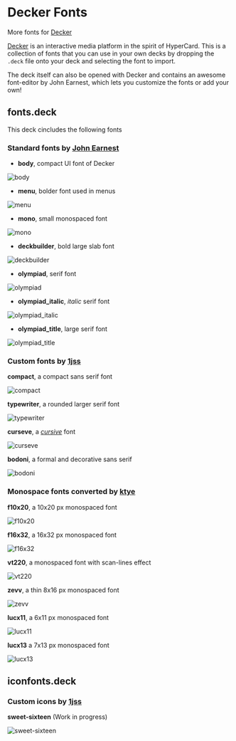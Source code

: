 # Decker Fonts
 More fonts for [Decker](https://github.com/JohnEarnest/Decker)

[Decker](https://github.com/JohnEarnest/Decker) is an interactive media platform in the spirit of HyperCard. This is a collection of fonts that you can use in your own decks by dropping the `.deck` file onto your deck and selecting the font to import.

The deck itself can also be opened with Decker and contains an awesome font-editor by John Earnest, which lets you customize the fonts or add your own!

## fonts.deck
This deck cincludes the following fonts

### Standard fonts by [John Earnest](https://github.com/JohnEarnest)
- **body**, compact UI font of Decker

![body](./images/body.png)

- **menu**, bolder font used in menus

![menu](./images/menu.png)

- **mono**, small monospaced font

![mono](./images/mono.png)

- **deckbuilder**, bold large slab font

![deckbuilder](./images/deckbuilder.png)
- **olympiad**, serif font

![olympiad](./images/olympiad.png)
- **olympiad_italic**, _italic_ serif font

![olympiad_italic](./images/olympiad_italic.png)
- **olympiad_title**, large serif font

![olympiad_title](./images/olympiad_title.png)

### Custom fonts by [1jss](https://github.com/1jss)
**compact**, a compact sans serif font

![compact](./images/compact.png)

**typewriter**, a rounded larger serif font

![typewriter](./images/typewriter.png)

**curseve**, a [_cursive_](https://en.wikipedia.org/wiki/Cursive) font

![curseve](./images/curseve.png)

**bodoni**, a formal and decorative sans serif

![bodoni](./images/bodoni.png)

### Monospace fonts converted by [ktye](https://github.com/ktye) 
**f10x20**, a 10x20 px monospaced font

![f10x20](./images/f10x20.png)

**f16x32**, a 16x32 px monospaced font

![f16x32](./images/f16x32.png)

**vt220**, a monospaced font with scan-lines effect

![vt220](./images/vt220.png)

**zevv**, a thin 8x16 px monospaced font

![zevv](./images/zevv.png)

**lucx11**, a 6x11 px monospaced font

![lucx11](./images/lucx11.png)

**lucx13** a 7x13 px monospaced font

![lucx13](./images/lucx13.png)

## iconfonts.deck

### Custom icons by [1jss](https://github.com/1jss)

**sweet-sixteen** (Work in progress)

![sweet-sixteen](./images/sweet-sixteen.png)